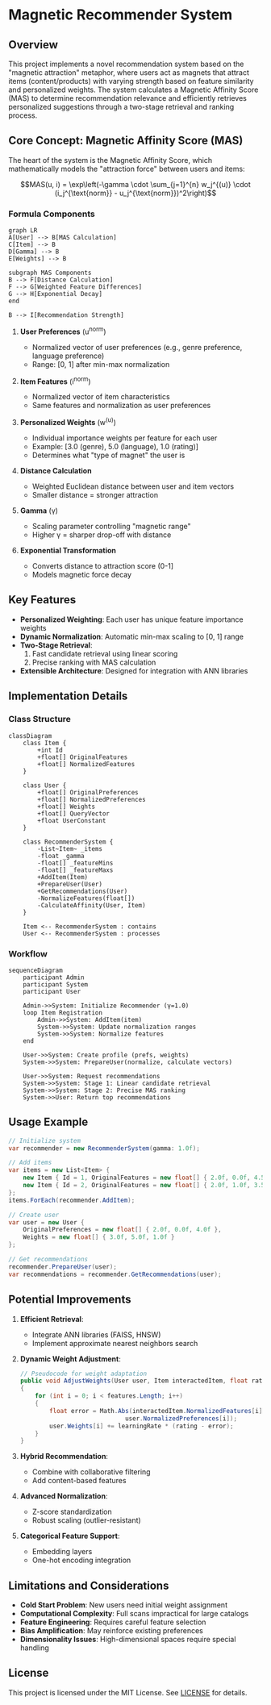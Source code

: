 # Magnetic Recommender System

## Overview
This project implements a novel recommendation system based on the "magnetic attraction" metaphor, where users act as magnets that attract items (content/products) with varying strength based on feature similarity and personalized weights. The system calculates a Magnetic Affinity Score (MAS) to determine recommendation relevance and efficiently retrieves personalized suggestions through a two-stage retrieval and ranking process.

## Core Concept: Magnetic Affinity Score (MAS)

The heart of the system is the Magnetic Affinity Score, which mathematically models the "attraction force" between users and items:

```math
MAS(u, i) = \exp\left(-\gamma \cdot \sum_{j=1}^{n} w_j^{(u)} \cdot (i_j^{\text{norm}} - u_j^{\text{norm}})^2\right)
```

### Formula Components

```mermaid
graph LR
A[User] --> B[MAS Calculation]
C[Item] --> B
D[Gamma] --> B
E[Weights] --> B

subgraph MAS Components
B --> F[Distance Calculation]
F --> G[Weighted Feature Differences]
G --> H[Exponential Decay]
end

B --> I[Recommendation Strength]
```

1. **User Preferences** (u<sup>norm</sup>)
   - Normalized vector of user preferences (e.g., genre preference, language preference)
   - Range: [0, 1] after min-max normalization

2. **Item Features** (i<sup>norm</sup>)
   - Normalized vector of item characteristics
   - Same features and normalization as user preferences

3. **Personalized Weights** (w<sup>(u)</sup>)
   - Individual importance weights per feature for each user
   - Example: [3.0 (genre), 5.0 (language), 1.0 (rating)]
   - Determines what "type of magnet" the user is

4. **Distance Calculation**
   - Weighted Euclidean distance between user and item vectors
   - Smaller distance = stronger attraction

5. **Gamma** (γ)
   - Scaling parameter controlling "magnetic range"
   - Higher γ = sharper drop-off with distance

6. **Exponential Transformation**
   - Converts distance to attraction score (0-1]
   - Models magnetic force decay

## Key Features

- **Personalized Weighting**: Each user has unique feature importance weights
- **Dynamic Normalization**: Automatic min-max scaling to [0, 1] range
- **Two-Stage Retrieval**:
  1. Fast candidate retrieval using linear scoring
  2. Precise ranking with MAS calculation
- **Extensible Architecture**: Designed for integration with ANN libraries

## Implementation Details

### Class Structure

```mermaid
classDiagram
    class Item {
        +int Id
        +float[] OriginalFeatures
        +float[] NormalizedFeatures
    }

    class User {
        +float[] OriginalPreferences
        +float[] NormalizedPreferences
        +float[] Weights
        +float[] QueryVector
        +float UserConstant
    }

    class RecommenderSystem {
        -List~Item~ _items
        -float _gamma
        -float[] _featureMins
        -float[] _featureMaxs
        +AddItem(Item)
        +PrepareUser(User)
        +GetRecommendations(User)
        -NormalizeFeatures(float[])
        -CalculateAffinity(User, Item)
    }

    Item <-- RecommenderSystem : contains
    User <-- RecommenderSystem : processes
```

### Workflow

```mermaid
sequenceDiagram
    participant Admin
    participant System
    participant User
    
    Admin->>System: Initialize Recommender (γ=1.0)
    loop Item Registration
        Admin->>System: AddItem(item)
        System->>System: Update normalization ranges
        System->>System: Normalize features
    end
    
    User->>System: Create profile (prefs, weights)
    System->>System: PrepareUser(normalize, calculate vectors)
    
    User->>System: Request recommendations
    System->>System: Stage 1: Linear candidate retrieval
    System->>System: Stage 2: Precise MAS ranking
    System->>User: Return top recommendations
```

## Usage Example

```csharp
// Initialize system
var recommender = new RecommenderSystem(gamma: 1.0f);

// Add items
var items = new List<Item> {
    new Item { Id = 1, OriginalFeatures = new float[] { 2.0f, 0.0f, 4.5f } },
    new Item { Id = 2, OriginalFeatures = new float[] { 2.0f, 1.0f, 3.5f } }
};
items.ForEach(recommender.AddItem);

// Create user
var user = new User {
    OriginalPreferences = new float[] { 2.0f, 0.0f, 4.0f },
    Weights = new float[] { 3.0f, 5.0f, 1.0f }
};

// Get recommendations
recommender.PrepareUser(user);
var recommendations = recommender.GetRecommendations(user);
```

## Potential Improvements

1. **Efficient Retrieval**:
   - Integrate ANN libraries (FAISS, HNSW)
   - Implement approximate nearest neighbors search

2. **Dynamic Weight Adjustment**:
   ```csharp
   // Pseudocode for weight adaptation
   public void AdjustWeights(User user, Item interactedItem, float rating)
   {
       for (int i = 0; i < features.Length; i++) 
       {
           float error = Math.Abs(interactedItem.NormalizedFeatures[i] - 
                                user.NormalizedPreferences[i]);
           user.Weights[i] += learningRate * (rating - error);
       }
   }
   ```

3. **Hybrid Recommendation**:
   - Combine with collaborative filtering
   - Add content-based features

4. **Advanced Normalization**:
   - Z-score standardization
   - Robust scaling (outlier-resistant)

5. **Categorical Feature Support**:
   - Embedding layers
   - One-hot encoding integration

## Limitations and Considerations

- **Cold Start Problem**: New users need initial weight assignment
- **Computational Complexity**: Full scans impractical for large catalogs
- **Feature Engineering**: Requires careful feature selection
- **Bias Amplification**: May reinforce existing preferences
- **Dimensionality Issues**: High-dimensional spaces require special handling

## License

This project is licensed under the MIT License. See [LICENSE](LICENSE) for details.